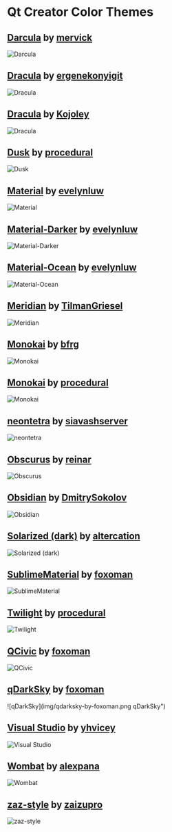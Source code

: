 # Qt Creator Color Themes

## [Darcula](https://github.com/mervick/Qt-Creator-Darcula) by [mervick]
![Darcula](img/darcula-by-mervick.png "Darcula")

## [Dracula](https://github.com/dracula/qtcreator) by [ergenekonyigit]
![Dracula](img/dracula-by-ergenekonyigit.png "Dracula")

## [Dracula](https://github.com/Kojoley/qss-dracula) by [Kojoley]
![Dracula](img/dracula-by-kojoley.png "Dracula")

## [Dusk](https://github.com/procedural/qtcreator_themes) by [procedural]
![Dusk](img/dusk-by-procedural.png "Dusk")

## [Material](https://github.com/evelynluw/qt-creator-material-themes) by [evelynluw]
![Material](img/material-by-evelynluw.png "Material")

## [Material-Darker](https://github.com/evelynluw/qt-creator-material-themes) by [evelynluw]
![Material-Darker](img/material-darker-by-evelynluw.png "Material-Darker")

## [Material-Ocean](https://github.com/evelynluw/qt-creator-material-themes) by [evelynluw]
![Material-Ocean](img/material-ocean-by-evelynluw.png "Material-Ocean")

## [Meridian](https://github.com/TilmanGriesel/qt-creator-meridian) by [TilmanGriesel]
![Meridian](img/meridian-by-tilmangriesel.png "Meridian")

## [Monokai](https://github.com/bfrg/qtcreator-monokai) by [bfrg]
![Monokai](img/monokai-by-bfrg.png "Monokai")

## [Monokai](https://github.com/procedural/qtcreator_themes) by [procedural]
![Monokai](img/monokai-by-procedural.png "Monokai")

## [neontetra](https://github.com/siavashserver/neontetra-theme) by [siavashserver]
![neontetra](img/neontetra-by-siavashserver.png "neontetra")

## [Obscurus](https://github.com/reinar/qt-creator-obscurus) by [reinar]
![Obscurus](img/obscurus-by-reinar.png "Obscurus")

## [Obsidian](https://github.com/DmitrySokolov/qtcreator-obsidian-theme) by [DmitrySokolov]
![Obsidian](img/obsidian-by-dmitrysokolov.png "Obsidian")

## [Solarized (dark)](https://github.com/altercation/solarized) by [altercation]
![Solarized (dark)](img/solarized-dark-by-altercation.png "Solarized (dark)")

## [SublimeMaterial](https://github.com/foxoman/sublimematerial) by [foxoman]
![SublimeMaterial](img/sublimematerial-by-foxoman.png "SublimeMaterial")

## [Twilight](https://github.com/procedural/qtcreator_themes) by [procedural]
![Twilight](img/twilight-by-procedural.png "Twilight")

## [QCivic](https://github.com/foxoman/qcivic) by [foxoman]
![QCivic](img/qcivic-by-foxoman.png "QCivic")

## [qDarkSky](https://github.com/foxoman/qDarkSky) by [foxoman]
![qDarkSky](img/qdarksky-by-foxoman.png qDarkSky")

## [Visual Studio](https://github.com/yhvicey/Visual-Studio-2015-Dark-Theme-for-Qt-Creator) by [yhvicey]
![Visual Studio](img/visual-studio-by-yhvicey.png "Visual Studio")

## [Wombat](https://github.com/alexpana/qt-creator-wombat-theme) by [alexpana]
![Wombat](img/wombat-by-alexpana.png "Wombat")

## [zaz-style](https://github.com/zaizupro/qt-creator-zaz-style-theme) by [zaizupro]
![zaz-style](img/zaz-style-by-zaizupro.png "zaz-style")

<!--- Author URLs -->
[alexpana]: https://github.com/alexpana
[altercation]: https://github.com/altercation
[bfrg]: https://github.com/bfrg
[DmitrySokolov]: https://github.com/DmitrySokolov
[ergenekonyigit]: https://github.com/ergenekonyigit
[evelynluw]: https://github.com/evelynluw
[foxoman]: https://github.com/foxoman
[Kojoley]: https://github.com/Kojoley
[mervick]: https://github.com/mervick
[procedural]: https://github.com/procedural
[reinar]: https://github.com/reinar
[siavashserver]: https://github.com/siavashserver
[TilmanGriesel]: https://github.com/TilmanGriesel
[yhvicey]: https://github.com/yhvicey
[zaizupro]: https://github.com/zaizupro
